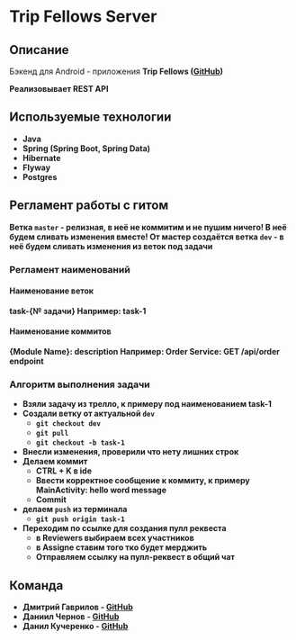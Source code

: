 # Trip Fellows Server
## Описание
Бэкенд для Android - приложения <b>Trip Fellows<b> ([GitHub](https://github.com/lo0ken/trip-fellows-client))
  
Реализовывает REST API
  
## Используемые технологии
* Java
* Spring (Spring Boot, Spring Data)
* Hibernate
* Flyway
* Postgres

## Регламент работы с гитом
Ветка `master` - релизная, в <b>неё не коммитим и не пушим ничего!</b> В неё будем сливать изменения вместе!
От мастер создаётся ветка `dev` - в неё будем сливать изменения из веток под задачи

### Регламент наименований

#### Наименование веток
task-{№ задачи}
Например: task-1

#### Наименование коммитов
{Module Name}: description
Например:
Order Service: GET /api/order endpoint

### Алгоритм выполнения задачи
- Взяли задачу из трелло, к примеру под наименованием task-1
- Создали ветку от актуальной `dev`
  - `git checkout dev`
  - `git pull`
  - `git checkout -b task-1`
- Внесли изменения, проверили что нету лишних строк
- Делаем коммит
  - CTRL + K в ide
  - Ввести корректное сообщение к коммиту, к примеру MainActivity: hello word message
  - Commit
- делаем `push` из терминала
  - `git push origin task-1`
- Переходим по ссылке для создания пулл реквеста
  - в Reviewers выбираем всех участников
  - в Assigne ставим того тко будет мерджить
  - Отправляем ссылку на пулл-реквест в общий чат
  
## Команда
* Дмитрий Гаврилов - [GitHub](https://github.com/lo0ken)
* Даниил Чернов - [GitHub](https://github.com/Lackier)
* Данил Кучеренко - [GitHub](https://github.com/Danil-dn)

